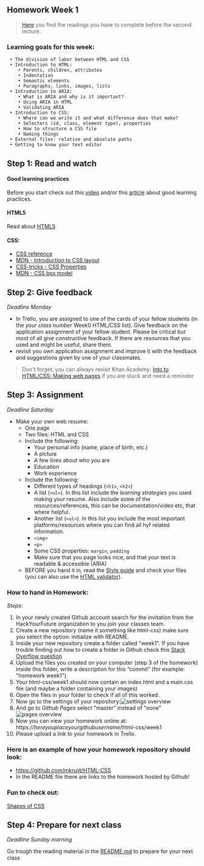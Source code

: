 ## Homework Week 1

>[Here](/Week1/README.md) you find the readings you have to complete before the second lecture.

### Learning goals for this week:
```
 • The division of labor between HTML and CSS
 • Introduction to HTML:
    • Parents, children, attributes
    • Indentation
    • Semantic elements
    • Paragraphs, links, images, lists
 • Introduction to ARIA:
    • What is ARIA and why is it important?
    • Using ARIA in HTML
    • Validating ARIA
 • Introduction to CSS:
    • Where can we write it and what difference does that make?
    • Selectors (id, class, element type), properties
    • How to structure a CSS file
    • Naming things
 • External files: relative and absolute paths
 • Getting to know your text editor
```

## Step 1: Read and watch
#### Good learning practices
Before you start check out this [video](http://www.learningscientists.org/videos/) and/or this [article](https://www.cultofpedagogy.com/learning-strategies/) about good learning practices.

#### HTML5
Read about [HTML5](https://developer.mozilla.org/en-US/docs/Web/Guide/HTML/HTML5)

#### CSS:
- [CSS reference](http://cssreference.io/)
- [MDN - Introduction to CSS layout](https://developer.mozilla.org/en-US/docs/Learn/CSS/CSS_layout/Introduction)
- [CSS-tricks - CSS Properties](https://css-tricks.com/almanac/properties/)
- [MDN - CSS box model](https://developer.mozilla.org/en-US/docs/Web/CSS/CSS_Box_Model/Introduction_to_the_CSS_box_model)

## Step 2: Give feedback

_Deadline Monday_

- In Trello, you are assigned to one of the cards of your fellow students (in the _your class number_ Week0 HTML/CSS list). Give feedback on the application assignment of your fellow student. Please be critical but most of all give constructive feedback. If there are resources that you used and might be useful, share them.
- revisit you own application assignment and improve it with the feedback and suggestions given by one of your classmates.

> Don't forget, you can always revisit Khan Academy: [Into to HTML/CSS: Making web pages](https://nl.khanacademy.org/computing/computer-programming/html-css) if you are stuck and need a reminder

## Step 3: Assignment

_Deadline Saturday_

 - Make your own web resume:
    - One page
    - Two files: HTML and CSS
    - Include the following:
        - Your personal info (name, place of birth, etc.)
        - A picture
        - A few lines about who you are
        - Education
        - Work experience
    - Include the following:
        - Different types of headings (`<h1>`, `<h2>`)
        - A list (`<ul>`). In this list include the _learning strategies_ you used making your resume. Also include some of the resources/references, this can be documentation/video etc, that where helpful.
        - Another list (`<ul>`). In this list you include the most important platforms/resources where you can find all hyf related information.
        - `<img>`
        - `<p>`
        - Some CSS properties: `margin`, `padding`
        - Make sure that you page looks nice, and that your text is readable & accessible (ARIA)
    - BEFORE you hand it in, read the [Style guide](http://www.w3schools.com/html/html5_syntax.asp) and check your files (you can also use the [HTML validator](https://validator.w3.org)).

### How to hand in Homework:
_Steps_:
1. In your newly created Github account search for the invitation from the HackYourFuture organization to you join your classes team.
2. Create a new repository (name it something like html-css) make sure you select the option: initialize with README.
3. Inside your new repository create a folder called "week1". If you have trouble finding out how to create a folder in Github check this [Stack Overflow question](https://stackoverflow.com/questions/18773598/creating-folders-inside-github-com-repo-without-using-git)
4. Upload the files you created on your computer (step 3 of the homework) inside this folder, write a description for this “commit” (for example: "homework week1").
5. Your html-css/week1 should now contain an index.html and a main.css file (and maybe a folder containing your images)
6. Open the files in your folder to check if all of this worked.
7. Now go to the settings of your repository:![settings overview](./assets/github_pages1.png)
8. And go to _Github Pages_ select "master" instead of "none"![pages overview](./assets/github_pages2.png)
9. Now you can view your homework online at: https://_hereyouplaceyourgithubusername_/html-css/week1
10. Please upload a link to your homework in Trello.

### Here is an example of how your homework repository should look:
- https://github.com/mkruijt/HTML-CSS
- In the README file there are links to the homework hosted by Github!

### Fun to check out:
[Shapes of CSS](https://css-tricks.com/examples/ShapesOfCSS/)

## Step 4: Prepare for next class

_Deadline Sunday morning_

Go trough the reading material in the [README.md](/Week1/README.md) to prepare for your next class

